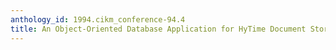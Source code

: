 ```yaml
---
anthology_id: 1994.cikm_conference-94.4
title: An Object-Oriented Database Application for HyTime Document Storage
---
```

